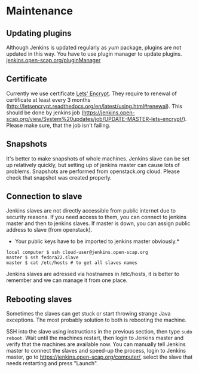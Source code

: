Maintenance
===========

Updating plugins
----------------
Although Jenkins is updated regularly as *yum* package, plugins are not updated in this way.
You have to use plugin manager to update plugins. [jenkins.open-scap.org/pluginManager](https://jenkins.open-scap.org/pluginManager/)

Certificate
-----------
Currently we use certificate [Lets' Encrypt](https://letsencrypt.org/). They require to renewal of certificate at least every 3 months (http://letsencrypt.readthedocs.org/en/latest/using.html#renewal). This should be done by jenkins job (https://jenkins.open-scap.org/view/System%20updates/job/UPDATE-MASTER-lets-encrypt/). Please make sure, that the job isn't failing.

Snapshots
------------
It's better to make snapshots of whole machines. Jenkins slave can be set up relatively quickly, but setting up of jenkins master can cause lots of problems. Snapshots are performed from openstack.org cloud. Please check that snapshot was created properly.

Connection to slave
-------------------
Jenkins slaves are not directly accessible from public internet due to security reasons. If you need access to them, you can connect to jenkins master and then to jenkins slaves. If master is down, you can assign public address to slave (from openstack).

* Your public keys have to be imported to jenkins master obviously.*
```
local computer $ ssh cloud-user@jenkins.open-scap.org
master $ ssh fedora22.slave
master $ cat /etc/hosts # to get all slaves names
```

Jenkins slaves are adressed via hostnames in /etc/hosts, it is better to remember and we can manage it from one place.

Rebooting slaves
----------------
Sometimes the slaves can get stuck or start throwing strange Java exceptions. The most probably solution to both is rebooting the machine.

SSH into the slave using instructions in the previous section, then type `sudo reboot`. Wait until the machines restart, then login to Jenkins master and verify that the machines are available now. You can manually tell Jenkins master to connect the slaves and speed-up the process, login to Jenkins master, go to https://jenkins.open-scap.org/computer/, select the slave that needs restarting and press "Launch".
